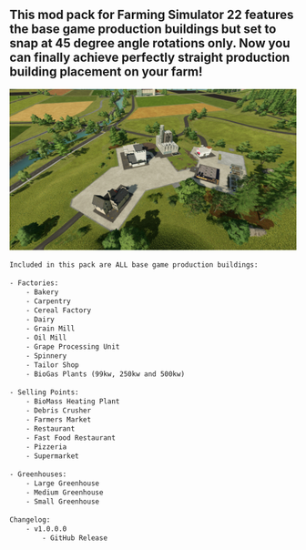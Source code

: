 ## This mod pack for Farming Simulator 22 features the base game production buildings but set to snap at 45 degree angle rotations only. Now you can finally achieve perfectly straight production building placement on your farm!

![Snapping Productions Pack Screenshot](/screenshots/snapping_productions_screen1.jpg)

```
Included in this pack are ALL base game production buildings:

- Factories:
    - Bakery
    - Carpentry
    - Cereal Factory
    - Dairy
    - Grain Mill
    - Oil Mill
    - Grape Processing Unit
    - Spinnery
    - Tailor Shop
    - BioGas Plants (99kw, 250kw and 500kw)

- Selling Points:
    - BioMass Heating Plant
    - Debris Crusher
    - Farmers Market
    - Restaurant
    - Fast Food Restaurant
    - Pizzeria 
    - Supermarket

- Greenhouses:
    - Large Greenhouse
    - Medium Greenhouse
    - Small Greenhouse

Changelog:
    - v1.0.0.0 
        - GitHub Release
```
